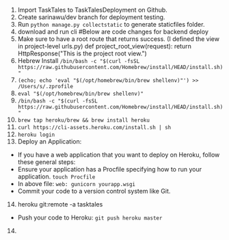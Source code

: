 1. Import TaskTales to TaskTalesDeployment on Github.
2. Create sarinawu/dev branch for deployment testing.
3. Run `python manage.py collectstatic` to generate staticfiles folder.
4. download and run cli
   #Below are code changes for backend deploy
5. Make sure to have a root route that returns success. (I defined the view in project-level urls.py)
   def project_root_view(request):
   return HttpResponse("This is the project root view.")
6. Hebrew Install
   `/bin/bash -c "$(curl -fsSL https://raw.githubusercontent.com/Homebrew/install/HEAD/install.sh)"`
7. `(echo; echo 'eval "$(/opt/homebrew/bin/brew shellenv)"') >> /Users/s/.zprofile`
8. `eval "$(/opt/homebrew/bin/brew shellenv)"`
9. `/bin/bash -c "$(curl -fsSL https://raw.githubusercontent.com/Homebrew/install/HEAD/install.sh)"`
10. `brew tap heroku/brew && brew install heroku`
11. `curl https://cli-assets.heroku.com/install.sh | sh`
12. `heroku login`
13. Deploy an Application:

- If you have a web application that you want to deploy on Heroku, follow these general steps:
- Ensure your application has a Procfile specifying how to run your application. `touch Procfile`
- In above file: `web: gunicorn yourapp.wsgi`
- Commit your code to a version control system like Git.

14. heroku git:remote -a tasktales

- Push your code to Heroku: `git push heroku master`

14.

